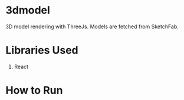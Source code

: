 # 3dmodel
3D model rendering with ThreeJs. Models are fetched from SketchFab.

# Libraries Used
1) React

# How to Run


